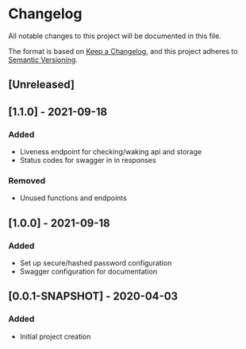 # Changelog
All notable changes to this project will be documented in this file.

The format is based on [Keep a Changelog](https://keepachangelog.com/en/1.0.0/),
and this project adheres to [Semantic Versioning](https://semver.org/spec/v2.0.0.html).

## [Unreleased]

## [1.1.0] - 2021-09-18

### Added

- Liveness endpoint for checking/waking api and storage
- Status codes for swagger in in responses

### Removed

- Unused functions and endpoints

## [1.0.0] - 2021-09-18

### Added

- Set up secure/hashed password configuration
- Swagger configuration for documentation

## [0.0.1-SNAPSHOT] - 2020-04-03

### Added

- Initial project creation
